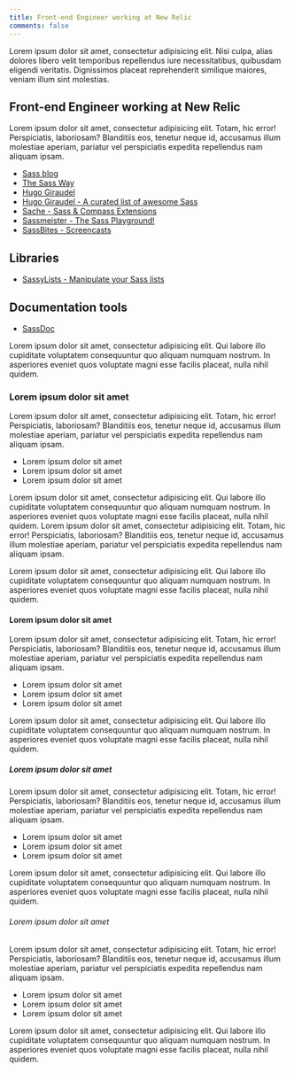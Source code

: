 ```yaml
---
title: Front-end Engineer working at New Relic
comments: false
---
```


Lorem ipsum dolor sit amet, consectetur adipisicing elit. Nisi culpa, alias dolores libero velit temporibus repellendus iure necessitatibus, quibusdam eligendi veritatis. Dignissimos placeat reprehenderit similique maiores, veniam illum sint molestias.

## Front-end Engineer working at New Relic

Lorem ipsum dolor sit amet, consectetur adipisicing elit. Totam, hic error! Perspiciatis, laboriosam? Blanditiis eos, tenetur neque id, accusamus illum molestiae aperiam, pariatur vel perspiciatis expedita repellendus nam aliquam ipsam.

- [Sass blog](http://sass.logdown.com/)
- [The Sass Way](http://thesassway.com/)
- [Hugo Giraudel](http://hugogiraudel.com/)
- [Hugo Giraudel - A curated list of awesome Sass](https://github.com/HugoGiraudel/awesome-sass)
- [Sache - Sass & Compass Extensions](http://www.sache.in/)
- [Sassmeister - The Sass Playground!](http://sassmeister.com/)
- [SassBites - Screencasts](https://www.youtube.com/channel/UCOFsG9Tbs7Aga9n7Smify0A)


## Libraries

- [SassyLists - Manipulate your Sass lists](https://github.com/at-import/SassyLists)


## Documentation tools

- [SassDoc](http://sassdoc.com/)


Lorem ipsum dolor sit amet, consectetur adipisicing elit. Qui labore illo cupiditate voluptatem consequuntur quo aliquam numquam nostrum. In asperiores eveniet quos voluptate magni esse facilis placeat, nulla nihil quidem.

### Lorem ipsum dolor sit amet

Lorem ipsum dolor sit amet, consectetur adipisicing elit. Totam, hic error! Perspiciatis, laboriosam? Blanditiis eos, tenetur neque id, accusamus illum molestiae aperiam, pariatur vel perspiciatis expedita repellendus nam aliquam ipsam.

* Lorem ipsum dolor sit amet
* Lorem ipsum dolor sit amet
* Lorem ipsum dolor sit amet

Lorem ipsum dolor sit amet, consectetur adipisicing elit. Qui labore illo cupiditate voluptatem consequuntur quo aliquam numquam nostrum. In asperiores eveniet quos voluptate magni esse facilis placeat, nulla nihil quidem.
Lorem ipsum dolor sit amet, consectetur adipisicing elit. Totam, hic error! Perspiciatis, laboriosam? Blanditiis eos, tenetur neque id, accusamus illum molestiae aperiam, pariatur vel perspiciatis expedita repellendus nam aliquam ipsam.

Lorem ipsum dolor sit amet, consectetur adipisicing elit. Qui labore illo cupiditate voluptatem consequuntur quo aliquam numquam nostrum. In asperiores eveniet quos voluptate magni esse facilis placeat, nulla nihil quidem.


#### Lorem ipsum dolor sit amet

Lorem ipsum dolor sit amet, consectetur adipisicing elit. Totam, hic error! Perspiciatis, laboriosam? Blanditiis eos, tenetur neque id, accusamus illum molestiae aperiam, pariatur vel perspiciatis expedita repellendus nam aliquam ipsam.

* Lorem ipsum dolor sit amet
* Lorem ipsum dolor sit amet
* Lorem ipsum dolor sit amet

Lorem ipsum dolor sit amet, consectetur adipisicing elit. Qui labore illo cupiditate voluptatem consequuntur quo aliquam numquam nostrum. In asperiores eveniet quos voluptate magni esse facilis placeat, nulla nihil quidem.

##### Lorem ipsum dolor sit amet

Lorem ipsum dolor sit amet, consectetur adipisicing elit. Totam, hic error! Perspiciatis, laboriosam? Blanditiis eos, tenetur neque id, accusamus illum molestiae aperiam, pariatur vel perspiciatis expedita repellendus nam aliquam ipsam.

* Lorem ipsum dolor sit amet
* Lorem ipsum dolor sit amet
* Lorem ipsum dolor sit amet

Lorem ipsum dolor sit amet, consectetur adipisicing elit. Qui labore illo cupiditate voluptatem consequuntur quo aliquam numquam nostrum. In asperiores eveniet quos voluptate magni esse facilis placeat, nulla nihil quidem.

###### Lorem ipsum dolor sit amet

Lorem ipsum dolor sit amet, consectetur adipisicing elit. Totam, hic error! Perspiciatis, laboriosam? Blanditiis eos, tenetur neque id, accusamus illum molestiae aperiam, pariatur vel perspiciatis expedita repellendus nam aliquam ipsam.

* Lorem ipsum dolor sit amet
* Lorem ipsum dolor sit amet
* Lorem ipsum dolor sit amet

Lorem ipsum dolor sit amet, consectetur adipisicing elit. Qui labore illo cupiditate voluptatem consequuntur quo aliquam numquam nostrum. In asperiores eveniet quos voluptate magni esse facilis placeat, nulla nihil quidem.